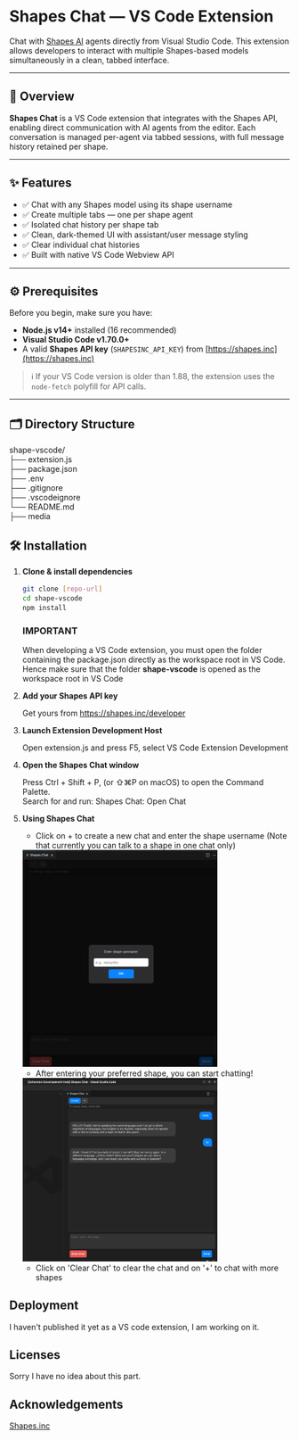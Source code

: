 # Shapes Chat — VS Code Extension

Chat with [Shapes AI](https://shapes.inc) agents directly from Visual Studio Code. This extension allows developers to interact with multiple Shapes-based models simultaneously in a clean, tabbed interface.

---

## 📌 Overview

**Shapes Chat** is a VS Code extension that integrates with the Shapes API, enabling direct communication with AI agents from the editor. Each conversation is managed per-agent via tabbed sessions, with full message history retained per shape.

---

## ✨ Features

- ✅ Chat with any Shapes model using its shape username
- ✅ Create multiple tabs — one per shape agent
- ✅ Isolated chat history per shape tab
- ✅ Clean, dark-themed UI with assistant/user message styling
- ✅ Clear individual chat histories
- ✅ Built with native VS Code Webview API

---

## ⚙️ Prerequisites

Before you begin, make sure you have:

- **Node.js v14+** installed (16 recommended)
- **Visual Studio Code v1.70.0+**
- A valid **Shapes API key** (`SHAPESINC_API_KEY`) from [https://shapes.inc](https://shapes.inc)

> ℹ️ If your VS Code version is older than 1.88, the extension uses the `node-fetch` polyfill for API calls.

---

## 🗂 Directory Structure       
shape-vscode/          
├── extension.js     
├── package.json      
├── .env      
├── .gitignore  
├── .vscodeignore  
└── README.md  
├── media


## 🛠 Installation

1. **Clone & install dependencies**

   ```bash
   git clone [repo-url]
   cd shape-vscode
   npm install
   ```

   ### IMPORTANT   
   When developing a VS Code extension, you must open the folder containing the package.json directly as the workspace root in VS Code.
   Hence make sure that the folder **shape-vscode** is opened as the workspace root in VS Code

2. **Add your Shapes API key**

    Get yours from https://shapes.inc/developer

3. **Launch Extension Development Host**

    Open extension.js and press F5, select VS Code Extension Development

4. **Open the Shapes Chat window**

    Press Ctrl + Shift + P, (or ⇧⌘P on macOS) to open the Command Palette.  
    Search for and run: Shapes Chat: Open Chat

5. **Using Shapes Chat**

    - Click on + to create a new chat and enter the shape username (Note that currently you can talk to a shape in one chat only)

    <img src="./media/select-shape.png" alt="App Preview" width="350" />

    - After entering your preferred shape, you can start chatting!

    <img src="./media/chat.png" alt="App Preview" width="350" />

    - Click on 'Clear Chat' to clear the chat and on '+' to chat with more shapes


## Deployment

I haven't published it yet as a VS code extension, I am working on it.

## Licenses

Sorry I have no idea about this part.

## Acknowledgements

[Shapes.inc](https://shapes.inc/)
